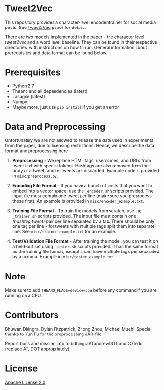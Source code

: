Tweet2Vec
======================
This repository provides a character-level encoder/trainer for social media posts. See [Tweet2Vec](https://arxiv.org/abs/1605.03481) paper for details.

There are two models implemented in the paper - the character level _tweet2vec_ and a word level baseline. They can be found in their respective directories, with instructions on how to run. General information about prerequisites and data format can be found below.

Prerequisites
======================
- Python 2.7
- Theano and all dependencies (latest)
- Lasagne (latest)
- Numpy
- Maybe more, just use `pip install` if you get an error


Data and Preprocessing
=======================
Unfortunately we are not allowed to release the data used in experiments from the paper, due to licensing restrictions. Hence, we describe the data format and preprocessing here -

1. __Preprocessing__ - We replace HTML tags, usernames, and URLs from tweet text with special tokens. Hashtags are also removed from the body of a tweet, and re-tweets are discarded. Example code is provided in `misc/preprocess.py`. 

2. __Encoding File Format__ - If you have a bunch of posts that you want to embed into a vector space, use the `_encoder.sh` scripts provided. The input file must contain one tweet per line (make sure you preprocess these first). An example is provided in `misc/encoder_example.txt`.

3. __Training File Format__ - To train the models from scratch, use the `_trainer.sh` scripts provided. The input file must contain one _(hashtag,tweet)_ pair per line separated by a tab. There should be only one tag per line - for tweets with multiple tags split them into separate line. See `misc/trainer_example.txt` for an example. 

4. __Test/Validation File Format__ - After training the model, you can test it on a held-out set using `_tester.sh` scripts provided. It has the same format as the training file format, except it can have multiple tags per separated by a comma. Example in `misc/tester_example.txt`.

Note
==========================
Make sure to add `THEANO_FLAGS=device=cpu` before any command if you are running on a CPU.

Contributors
==========================
Bhuwan Dhingra, Dylan Fitzpatrick, Zhong Zhou, Michael Muehl. Special thanks to Yun Fu for the preprocessing JAR-file.

Report bugs and missing info to bdhingraATandrewDOTcmuDOTedu (replace AT, DOT appropriately).

License
==========================
[Apache License 2.0](http://www.apache.org/licenses/LICENSE-2.0)

<!---
1. Start with files containing tweets in json format. Ex:

2. Preprocessing - 
    ```sh
        java -jar twitterFilter.jar input_folder tweet_file_int
        python clean_data.py tweet_file_int tweet_file
    ```
    input_folder contains the raw tweet files, tweet_file will be one file containing processed tweets in the following format - 
    ```
        hashtag_1>,hashtag_2,... \t tweet_text\n
    ```

3. Create dictionary of hashtags by - 
    ```sh
        python hash_dict_gpig.py --params input:tweet_file --store hashdict
    ```
    A folder gpig_views will be created with the file hashdict.gp

4. Run - 
    ```sh
        python select_hashtags.py gpig_views/hashdict.gp MIN_COUNT MAX_COUNT out_path
    ```
    This will filter all hashtags with less than MIN_COUNT and more than MAX_COUNT and store the output in out_path/data.txt

5. Combine same tweets with different hashtags - 
    ```sh
        python combine_tags.py --params input:out_path/data.txt --store combined
    ```
    The final dataset will be stored in gpig_views/combined.gp

6. Split the above into training, testing and validation files

7. Finally, split the hashtags again for training and validation files
    ```sh
        python hash_dict_gpig.py --params input:train_file --store splittags
    ```
    This will store the training file ready for use in gpig_views/splittags.gp. Do the same for validation file

Training
========================
For each model enter the appropriate settings in settings.py.

- Word model:
    ```
        python char_word.py training_file validation_file model_save_path
    ```
- 1 Layer model:
    ```
        python char.py training_file validation_file model_save_path
    ```
- 2 Layer model:
    ```
        python char_c2w2s.py training_file validation_file model_save_path
    ```

Training will be performed for the number of epochs specified in settings.py. Choose the best model by tracking the validation cost output on the screen. You can redirect the outputs to a file and run the following to see training and validation errors after each epoch:
    ```
        grep Training < log_file
    ```

Testing
========================
First, generate predictions over the test set (make sure the settings match training when running the following) -
- Word model:
    ```
        python test_word.py test_file model_save_path result_save_path epoch_num
    ```
    Epoch number denotes the model after the specific training epoch that you want to generate predictions from. Omit this to test on last saved model.
- 1 Layer model:
    ```
        python test.py test_file model_save_path result_save_path epoch_num
    ```
- 2 Layer model:
    ```
        python test_c2w2s.py test_file model_save_path result_save_path epoch_num
    ```

Next, run the evaluation script to generate performance metrics - 
    ```
        python eval.py result_save_path model_save_path
    ```
-->
